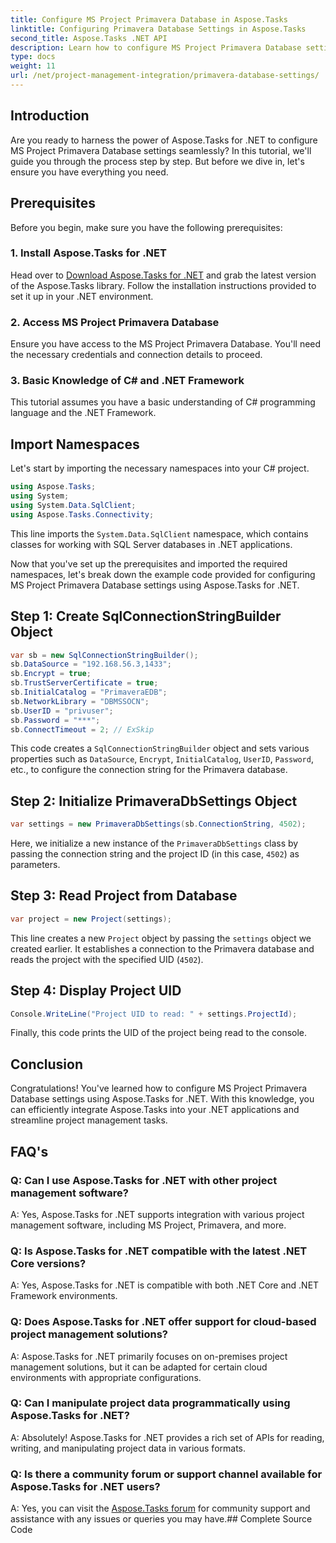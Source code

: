 ```yaml
---
title: Configure MS Project Primavera Database in Aspose.Tasks
linktitle: Configuring Primavera Database Settings in Aspose.Tasks
second_title: Aspose.Tasks .NET API
description: Learn how to configure MS Project Primavera Database settings in Aspose.Tasks for .NET effortlessly. Streamline your project management tasks.
type: docs
weight: 11
url: /net/project-management-integration/primavera-database-settings/
---
```

## Introduction
Are you ready to harness the power of Aspose.Tasks for .NET to configure MS Project Primavera Database settings seamlessly? In this tutorial, we'll guide you through the process step by step. But before we dive in, let's ensure you have everything you need.
## Prerequisites
Before you begin, make sure you have the following prerequisites:
### 1. Install Aspose.Tasks for .NET
Head over to [Download Aspose.Tasks for .NET](https://releases.aspose.com/tasks/net/) and grab the latest version of the Aspose.Tasks library. Follow the installation instructions provided to set it up in your .NET environment.
### 2. Access MS Project Primavera Database
Ensure you have access to the MS Project Primavera Database. You'll need the necessary credentials and connection details to proceed.
### 3. Basic Knowledge of C# and .NET Framework
This tutorial assumes you have a basic understanding of C# programming language and the .NET Framework.

## Import Namespaces
Let's start by importing the necessary namespaces into your C# project.

```csharp
using Aspose.Tasks;
using System;
using System.Data.SqlClient;
using Aspose.Tasks.Connectivity;

```
This line imports the `System.Data.SqlClient` namespace, which contains classes for working with SQL Server databases in .NET applications.

Now that you've set up the prerequisites and imported the required namespaces, let's break down the example code provided for configuring MS Project Primavera Database settings using Aspose.Tasks for .NET.
## Step 1: Create SqlConnectionStringBuilder Object
```csharp
var sb = new SqlConnectionStringBuilder();
sb.DataSource = "192.168.56.3,1433";
sb.Encrypt = true;
sb.TrustServerCertificate = true;
sb.InitialCatalog = "PrimaveraEDB";
sb.NetworkLibrary = "DBMSSOCN";
sb.UserID = "privuser";
sb.Password = "***";
sb.ConnectTimeout = 2; // ExSkip
```
This code creates a `SqlConnectionStringBuilder` object and sets various properties such as `DataSource`, `Encrypt`, `InitialCatalog`, `UserID`, `Password`, etc., to configure the connection string for the Primavera database.
## Step 2: Initialize PrimaveraDbSettings Object
```csharp
var settings = new PrimaveraDbSettings(sb.ConnectionString, 4502);
```
Here, we initialize a new instance of the `PrimaveraDbSettings` class by passing the connection string and the project ID (in this case, `4502`) as parameters.
## Step 3: Read Project from Database
```csharp
var project = new Project(settings);
```
This line creates a new `Project` object by passing the `settings` object we created earlier. It establishes a connection to the Primavera database and reads the project with the specified UID (`4502`).
## Step 4: Display Project UID
```csharp
Console.WriteLine("Project UID to read: " + settings.ProjectId);
```
Finally, this code prints the UID of the project being read to the console.

## Conclusion
Congratulations! You've learned how to configure MS Project Primavera Database settings using Aspose.Tasks for .NET. With this knowledge, you can efficiently integrate Aspose.Tasks into your .NET applications and streamline project management tasks.
## FAQ's
### Q: Can I use Aspose.Tasks for .NET with other project management software?
A: Yes, Aspose.Tasks for .NET supports integration with various project management software, including MS Project, Primavera, and more.
### Q: Is Aspose.Tasks for .NET compatible with the latest .NET Core versions?
A: Yes, Aspose.Tasks for .NET is compatible with both .NET Core and .NET Framework environments.
### Q: Does Aspose.Tasks for .NET offer support for cloud-based project management solutions?
A: Aspose.Tasks for .NET primarily focuses on on-premises project management solutions, but it can be adapted for certain cloud environments with appropriate configurations.
### Q: Can I manipulate project data programmatically using Aspose.Tasks for .NET?
A: Absolutely! Aspose.Tasks for .NET provides a rich set of APIs for reading, writing, and manipulating project data in various formats.
### Q: Is there a community forum or support channel available for Aspose.Tasks for .NET users?
A: Yes, you can visit the [Aspose.Tasks forum](https://forum.aspose.com/c/tasks/15) for community support and assistance with any issues or queries you may have.## Complete Source Code
